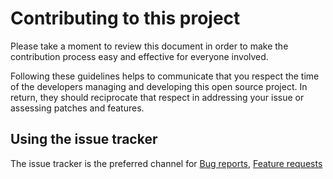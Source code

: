 # Contributing to this project

Please take a moment to review this document in order to make the contribution
process easy and effective for everyone involved.

Following these guidelines helps to communicate that you respect the time of
the developers managing and developing this open source project. In return,
they should reciprocate that respect in addressing your issue or assessing
patches and features.


## Using the issue tracker

The issue tracker is the preferred channel for [Bug reports](https://github.com/parthdave17/pokedex-mono-repo/blob/main/wiki/contribution/bug-reports.md),
[Feature requests](https://github.com/parthdave17/pokedex-mono-repo/blob/main/wiki/contribution/feature-requests.md)